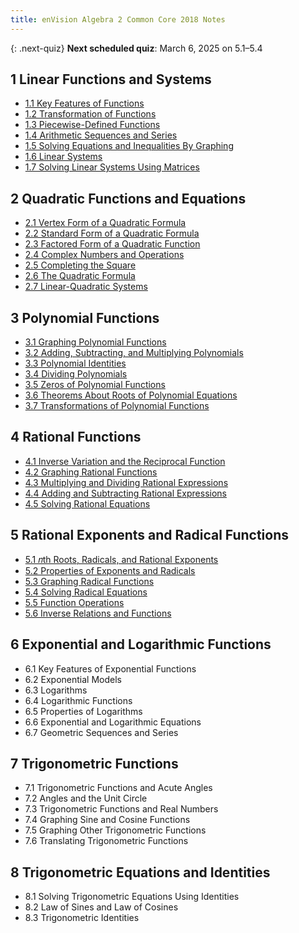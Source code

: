 ```yaml
---
title: enVision Algebra 2 Common Core 2018 Notes
---
```


{: .next-quiz}
**Next scheduled quiz**: March 6, 2025 on 5.1–5.4

## 1 Linear Functions and Systems

- [1.1 Key Features of Functions](./1-linear-functions-and-systems/1.1-key-features-of-functions.md)
- [1.2 Transformation of Functions](./1-linear-functions-and-systems/1.2-transformation-of-functions.md)
- [1.3 Piecewise-Defined Functions](./1-linear-functions-and-systems/1.3-piecewise-functions.md)
- [1.4 Arithmetic Sequences and Series](./1-linear-functions-and-systems/1.4-arithmetic-sequences-and-series.md)
- [1.5 Solving Equations and Inequalities By Graphing](/1-linear-functions-and-systems/1.5-solving-equations-and-inequalities-by-graphing.md)
- [1.6 Linear Systems](/1-linear-functions-and-systems/1.6-linear-systems.md)
- [1.7 Solving Linear Systems Using Matrices](./1-linear-functions-and-systems/1.7-solving-linear-systems-using-matrices.md)

## 2 Quadratic Functions and Equations

- [2.1 Vertex Form of a Quadratic Formula](./2-quadratic-functions-and-equations/2.1-vertex-form-of-a-quadratic-formula.md)
- [2.2 Standard Form of a Quadratic Formula](./2-quadratic-functions-and-equations/2.2-standard-form-of-a-quadratic-formula.md)
- [2.3 Factored Form of a Quadratic Function](./2-quadratic-functions-and-equations/2.3-factored-form-of-a-quadratic-function.md)
- [2.4 Complex Numbers and Operations](./2-quadratic-functions-and-equations/2.4-complex-numbers-and-operations.md)
- [2.5 Completing the Square](./2-quadratic-functions-and-equations/2.5-completing-the-square.md)
- [2.6 The Quadratic Formula](./2-quadratic-functions-and-equations/2.6-the-quadratic-formula.md)
- [2.7 Linear-Quadratic Systems](./2-quadratic-functions-and-equations/2.7-linear-quadratic-systems.md)

## 3 Polynomial Functions

- [3.1 Graphing Polynomial Functions](./3-polynomial-functions/3.1-graphing-polynomial-functions.md)
- [3.2 Adding, Subtracting, and Multiplying Polynomials](./3-polynomial-functions/3.2-adding-subtracting-and-multiplying-polynomials.md)
- [3.3 Polynomial Identities](./3-polynomial-functions/3.3-polynomial-identities.md)
- [3.4 Dividing Polynomials](./3-polynomial-functions/3.4-dividing-polynomials.md)
- [3.5 Zeros of Polynomial Functions](./3-polynomial-functions/3.5-zeros-of-polynomial-functions.md)
- [3.6 Theorems About Roots of Polynomial Equations](./3-polynomial-functions/3.6-theorems-about-roots-of-polynomial-equations.md)
- [3.7 Transformations of Polynomial Functions](./3-polynomial-functions/3.7-transformations-of-polynomial-functions.md)

## 4 Rational Functions

- [4.1 Inverse Variation and the Reciprocal Function](./4-rational-functions/4.1-inverse-variation-and-the-reciprocal-function.md)
- [4.2 Graphing Rational Functions](./4-rational-functions/4.2-graphing-rational-functions.md)
- [4.3 Multiplying and Dividing Rational Expressions](./4-rational-functions/4.3-multiplying-and-dividing-rational-expressions.md)
- [4.4 Adding and Subtracting Rational Expressions](./4-rational-functions/4.4-adding-and-subtracting-rational-expressions.md)
- [4.5 Solving Rational Equations](./4-rational-functions/4.5-solving-rational-equations.md)

## 5 Rational Exponents and Radical Functions

- [5.1 𝑛th Roots, Radicals, and Rational Exponents](./5-rational-exponents-and-radical-functions/5-1-nth-roots-radicals-and-rational-exponents.md)
- [5.2 Properties of Exponents and Radicals](./5-rational-exponents-and-radical-functions/5-2-properties-of-exponents-and-radicals.md)
- [5.3 Graphing Radical Functions](./5-rational-exponents-and-radical-functions/5-3-graphing-radical-functions.md)
- [5.4 Solving Radical Equations](./5-rational-exponents-and-radical-functions/5-4-solving-radical-equations.md)
- [5.5 Function Operations](./5-rational-exponents-and-radical-functions/5-5-function-operations.md)
- [5.6 Inverse Relations and Functions](./5-rational-exponents-and-radical-functions/5-6-inverse-relations-and-functions.md)

## 6 Exponential and Logarithmic Functions

- 6.1 Key Features of Exponential Functions
- 6.2 Exponential Models
- 6.3 Logarithms
- 6.4 Logarithmic Functions
- 6.5 Properties of Logarithms
- 6.6 Exponential and Logarithmic Equations
- 6.7 Geometric Sequences and Series

## 7 Trigonometric Functions

- 7.1 Trigonometric Functions and Acute Angles
- 7.2 Angles and the Unit Circle
- 7.3 Trigonometric Functions and Real Numbers
- 7.4 Graphing Sine and Cosine Functions
- 7.5 Graphing Other Trigonometric Functions
- 7.6 Translating Trigonometric Functions

## 8 Trigonometric Equations and Identities

- 8.1 Solving Trigonometric Equations Using Identities
- 8.2 Law of Sines and Law of Cosines
- 8.3 Trigonometric Identities
